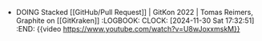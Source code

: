 - DOING Stacked [[GitHub/Pull Request]] | GitKon 2022 | Tomas Reimers, Graphite on [[GitKraken]]
  :LOGBOOK:
  CLOCK: [2024-11-30 Sat 17:32:51]
  :END:
  {{video https://www.youtube.com/watch?v=U8wJoxxmskM}}
